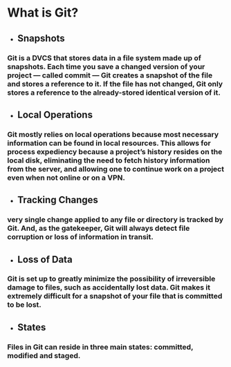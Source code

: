 # What is Git?

* ## Snapshots

### Git is a DVCS that stores data in a file system made up of snapshots. Each time you save a changed version of your project — called commit — Git creates a snapshot of the file and stores a reference to it. If the file has not changed, Git only stores a reference to the already-stored identical version of it.

* ## Local Operations

### Git mostly relies on local operations because most necessary information can be found in local resources. This allows for process expediency because a project’s history resides on the local disk, eliminating the need to fetch history information from the server, and allowing one to continue work on a project even when not online or on a VPN.

* ## Tracking Changes

### very single change applied to any file or directory is tracked by Git. And, as the gatekeeper, Git will always detect file corruption or loss of information in transit.

* ## Loss of Data

### Git is set up to greatly minimize the possibility of irreversible damage to files, such as accidentally lost data. Git makes it extremely difficult for a snapshot of your file that is committed to be lost.

* ## States

### Files in Git can reside in three main states: committed, modified and staged.


